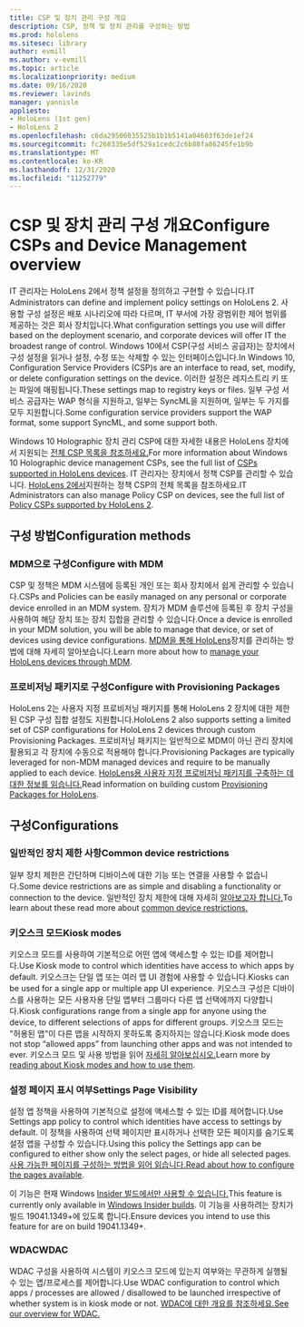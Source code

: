 ```yaml
---
title: CSP 및 장치 관리 구성 개요
description: CSP, 정책 및 장치 관리를 구성하는 방법
ms.prod: hololens
ms.sitesec: library
author: evmill
ms.author: v-evmill
ms.topic: article
ms.localizationpriority: medium
ms.date: 09/16/2020
ms.reviewer: lavinds
manager: yannisle
appliesto:
- HoloLens (1st gen)
- HoloLens 2
ms.openlocfilehash: c6da29506035525b1b1b5141a04603f63de1ef24
ms.sourcegitcommit: fc268335e5df529a1cedc2c6b88fa86245fe1b9b
ms.translationtype: MT
ms.contentlocale: ko-KR
ms.lasthandoff: 12/31/2020
ms.locfileid: "11252779"
---
```

# <span data-ttu-id="2c458-103">CSP 및 장치 관리 구성 개요</span><span class="sxs-lookup"><span data-stu-id="2c458-103">Configure CSPs and Device Management overview</span></span>

<span data-ttu-id="2c458-104">IT 관리자는 HoloLens 2에서 정책 설정을 정의하고 구현할 수 있습니다.</span><span class="sxs-lookup"><span data-stu-id="2c458-104">IT Administrators can define and implement policy settings on HoloLens 2.</span></span> <span data-ttu-id="2c458-105">사용할 구성 설정은 배포 시나리오에 따라 다르며, IT 부서에 가장 광범위한 제어 범위를 제공하는 것은 회사 장치입니다.</span><span class="sxs-lookup"><span data-stu-id="2c458-105">What configuration settings you use will differ based on the deployment scenario, and corporate devices will offer IT the broadest range of control.</span></span> <span data-ttu-id="2c458-106">Windows 10에서 CSP(구성 서비스 공급자)는 장치에서 구성 설정을 읽거나 설정, 수정 또는 삭제할 수 있는 인터페이스입니다.</span><span class="sxs-lookup"><span data-stu-id="2c458-106">In Windows 10, Configuration Service Providers (CSP)s are an interface to read, set, modify, or delete configuration settings on the device.</span></span> <span data-ttu-id="2c458-107">이러한 설정은 레지스트리 키 또는 파일에 매핑됩니다.</span><span class="sxs-lookup"><span data-stu-id="2c458-107">These settings map to registry keys or files.</span></span> <span data-ttu-id="2c458-108">일부 구성 서비스 공급자는 WAP 형식을 지원하고, 일부는 SyncML을 지원하며, 일부는 두 가지를 모두 지원합니다.</span><span class="sxs-lookup"><span data-stu-id="2c458-108">Some configuration service providers support the WAP format, some support SyncML, and some support both.</span></span>

<span data-ttu-id="2c458-109">Windows 10 Holographic 장치 관리 CSP에 대한 자세한 내용은 HoloLens 장치에서 지원되는 [전체 CSP 목록을 참조하세요.](https://docs.microsoft.com/windows/client-management/mdm/configuration-service-provider-reference#hololens)</span><span class="sxs-lookup"><span data-stu-id="2c458-109">For more information about Windows 10 Holographic device management CSPs, see the full list of [CSPs supported in HoloLens devices](https://docs.microsoft.com/windows/client-management/mdm/configuration-service-provider-reference#hololens).</span></span>
<span data-ttu-id="2c458-110">IT 관리자는 장치에서 정책 CSP를 관리할 수 있습니다. [HoloLens 2에서](https://docs.microsoft.com/windows/client-management/mdm/policy-csps-supported-by-hololens2)지원하는 정책 CSP의 전체 목록을 참조하세요.</span><span class="sxs-lookup"><span data-stu-id="2c458-110">IT Administrators can also manage Policy CSP on devices, see the full list of [Policy CSPs supported by HoloLens 2](https://docs.microsoft.com/windows/client-management/mdm/policy-csps-supported-by-hololens2).</span></span>

## <span data-ttu-id="2c458-111">구성 방법</span><span class="sxs-lookup"><span data-stu-id="2c458-111">Configuration methods</span></span>

### <span data-ttu-id="2c458-112">MDM으로 구성</span><span class="sxs-lookup"><span data-stu-id="2c458-112">Configure with MDM</span></span>

<span data-ttu-id="2c458-113">CSP 및 정책은 MDM 시스템에 등록된 개인 또는 회사 장치에서 쉽게 관리할 수 있습니다.</span><span class="sxs-lookup"><span data-stu-id="2c458-113">CSPs and Policies can be easily managed on any personal or corporate device enrolled in an MDM system.</span></span> <span data-ttu-id="2c458-114">장치가 MDM 솔루션에 등록된 후 장치 구성을 사용하여 해당 장치 또는 장치 집합을 관리할 수 있습니다.</span><span class="sxs-lookup"><span data-stu-id="2c458-114">Once a device is enrolled in your MDM solution, you will be able to manage that device, or set of devices using device configurations.</span></span> <span data-ttu-id="2c458-115">[MDM을 통해 HoloLens](hololens-mdm-configure.md)장치를 관리하는 방법에 대해 자세히 알아보습니다.</span><span class="sxs-lookup"><span data-stu-id="2c458-115">Learn more about how to [manage your HoloLens devices through MDM](hololens-mdm-configure.md).</span></span>

### <span data-ttu-id="2c458-116">프로비저닝 패키지로 구성</span><span class="sxs-lookup"><span data-stu-id="2c458-116">Configure with Provisioning Packages</span></span>

<span data-ttu-id="2c458-117">HoloLens 2는 사용자 지정 프로비저닝 패키지를 통해 HoloLens 2 장치에 대한 제한된 CSP 구성 집합 설정도 지원합니다.</span><span class="sxs-lookup"><span data-stu-id="2c458-117">HoloLens 2 also supports setting a limited set of CSP configurations for HoloLens 2 devices through custom Provisioning Packages.</span></span> <span data-ttu-id="2c458-118">프로비저닝 패키지는 일반적으로 MDM이 아닌 관리 장치에 활용되고 각 장치에 수동으로 적용해야 합니다.</span><span class="sxs-lookup"><span data-stu-id="2c458-118">Provisioning Packages are typically leveraged for non-MDM managed devices and require to be manually applied to each device.</span></span> <span data-ttu-id="2c458-119">[HoloLens용 사용자 지정 프로비저닝 패키지를 구축하는 데 대한 정보를 읽습니다.](https://docs.microsoft.com/hololens/hololens-provisioning)</span><span class="sxs-lookup"><span data-stu-id="2c458-119">Read information on building custom [Provisioning Packages for HoloLens](https://docs.microsoft.com/hololens/hololens-provisioning).</span></span>

## <span data-ttu-id="2c458-120">구성</span><span class="sxs-lookup"><span data-stu-id="2c458-120">Configurations</span></span>

### <span data-ttu-id="2c458-121">일반적인 장치 제한 사항</span><span class="sxs-lookup"><span data-stu-id="2c458-121">Common device restrictions</span></span>

<span data-ttu-id="2c458-122">일부 장치 제한은 간단하며 디바이스에 대한 기능 또는 연결을 사용할 수 없습니다.</span><span class="sxs-lookup"><span data-stu-id="2c458-122">Some device restrictions are as simple and disabling a functionality or connection to the device.</span></span> <span data-ttu-id="2c458-123">일반적인 장치 제한에 대해 자세히 [알아보고자 합니다.](hololens-common-device-restrictions.md)</span><span class="sxs-lookup"><span data-stu-id="2c458-123">To learn about these read more about [common device restrictions.](hololens-common-device-restrictions.md)</span></span>

### <span data-ttu-id="2c458-124">키오스크 모드</span><span class="sxs-lookup"><span data-stu-id="2c458-124">Kiosk modes</span></span>

<span data-ttu-id="2c458-125">키오스크 모드를 사용하여 기본적으로 어떤 앱에 액세스할 수 있는 ID를 제어합니다.</span><span class="sxs-lookup"><span data-stu-id="2c458-125">Use Kiosk mode to control which identities have access to which apps by default.</span></span> <span data-ttu-id="2c458-126">키오스크는 단일 앱 또는 여러 앱 UI 경험에 사용할 수 있습니다.</span><span class="sxs-lookup"><span data-stu-id="2c458-126">Kiosks can be used for a single app or multiple app UI experience.</span></span> <span data-ttu-id="2c458-127">키오스크 구성은 디바이스를 사용하는 모든 사용자용 단일 앱부터 그룹마다 다른 앱 선택에까지 다양합니다.</span><span class="sxs-lookup"><span data-stu-id="2c458-127">Kiosk configurations range from a single app for anyone using the device, to different selections of apps for different groups.</span></span> <span data-ttu-id="2c458-128">키오스크 모드는 "허용된 앱"이 다른 앱을 시작하지 못하도록 중지하지는 않습니다.</span><span class="sxs-lookup"><span data-stu-id="2c458-128">Kiosk mode does not stop “allowed apps” from launching other apps and was not intended to ever.</span></span> <span data-ttu-id="2c458-129">키오스크 모드 및 사용 방법을 읽어 [자세히 알아보십시오.](hololens-kiosk.md)</span><span class="sxs-lookup"><span data-stu-id="2c458-129">Learn more by [reading about Kiosk modes and how to use them](hololens-kiosk.md).</span></span>

### <span data-ttu-id="2c458-130">설정 페이지 표시 여부</span><span class="sxs-lookup"><span data-stu-id="2c458-130">Settings Page Visibility</span></span>

<span data-ttu-id="2c458-131">설정 앱 정책을 사용하여 기본적으로 설정에 액세스할 수 있는 ID를 제어합니다.</span><span class="sxs-lookup"><span data-stu-id="2c458-131">Use Settings app policy to control which identities have access to settings by default.</span></span> <span data-ttu-id="2c458-132">이 정책을 사용하여 선택 페이지만 표시하거나 선택한 모든 페이지를 숨기도록 설정 앱을 구성할 수 있습니다.</span><span class="sxs-lookup"><span data-stu-id="2c458-132">Using this policy the Settings app can be configured to either show only the select pages, or hide all selected pages.</span></span> <span data-ttu-id="2c458-133">[사용 가능한 페이지를 구성하는 방법을 읽어 읽습니다.](settings-uri-list.md)</span><span class="sxs-lookup"><span data-stu-id="2c458-133">[Read about how to configure the pages available](settings-uri-list.md).</span></span>

<span data-ttu-id="2c458-134">이 기능은 현재 Windows [Insider 빌드에서만 사용할 수 있습니다.](hololens-insider.md)</span><span class="sxs-lookup"><span data-stu-id="2c458-134">This feature is currently only available in [Windows Insider builds](hololens-insider.md).</span></span> <span data-ttu-id="2c458-135">이 기능을 사용하려는 장치가 빌드 19041.1349+에 있도록 합니다.</span><span class="sxs-lookup"><span data-stu-id="2c458-135">Ensure devices you intend to use this feature for are on build 19041.1349+.</span></span>

### <span data-ttu-id="2c458-136">WDAC</span><span class="sxs-lookup"><span data-stu-id="2c458-136">WDAC</span></span>

<span data-ttu-id="2c458-137">WDAC 구성을 사용하여 시스템이 키오스크 모드에 있는지 여부와는 무관하게 실행될 수 있는 앱/프로세스를 제어합니다.</span><span class="sxs-lookup"><span data-stu-id="2c458-137">Use WDAC configuration to control which apps / processes are allowed / disallowed to be launched irrespective of whether system is in kiosk mode or not.</span></span>
[<span data-ttu-id="2c458-138">WDAC에 대한 개요를 참조하세요.</span><span class="sxs-lookup"><span data-stu-id="2c458-138">See our overview for WDAC.</span></span>](windows-defender-application-control-wdac.md)
